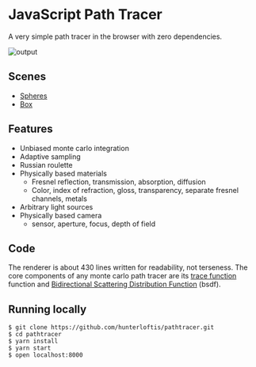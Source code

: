 # JavaScript Path Tracer

A very simple path tracer in the browser with zero dependencies.

![output](https://user-images.githubusercontent.com/364501/27105261-c4fc70c4-5043-11e7-98d7-3b39d1d7fe65.png)

## Scenes

- [Spheres](https://hunterloftis.github.io/pathtracer/?scene=spheres)
- [Box](https://hunterloftis.github.io/pathtracer/?scene=box)

## Features

- Unbiased monte carlo integration
- Adaptive sampling
- Russian roulette
- Physically based materials
  - Fresnel reflection, transmission, absorption, diffusion
  - Color, index of refraction, gloss, transparency, separate fresnel channels, metals
- Arbitrary light sources
- Physically based camera
  - sensor, aperture, focus, depth of field

## Code

The renderer is about 430 lines written for readability, not terseness.
The core components of any monte carlo path tracer are its
[trace function](https://github.com/hunterloftis/pathtracer/blob/gh-pages/scripts/tracer.js#L81) function
and
[Bidirectional Scattering Distribution Function](https://github.com/hunterloftis/pathtracer/blob/gh-pages/scripts/material.js#L16) (bsdf).

## Running locally

```
$ git clone https://github.com/hunterloftis/pathtracer.git
$ cd pathtracer
$ yarn install
$ yarn start
$ open localhost:8000
```